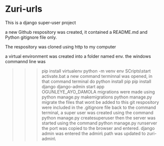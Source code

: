 # Zuri-urls
This  is a django super-user project

a new Github respository was created, it contained a README.md and Python gitignore file only.

The respository was cloned using http to my computer

a virtual environment was created into a folder named env.
the windows commannd line was
>>> pip install virtualenv
>>> python -m venv env
>>> SCripts\start activate.bat
>>> a new command terminnal was opened, in that command terminal do
>>> python install pip
>>> pip install django
>>> django-admin start app OGUNLEYE_AYO_DAMOLA
>>> migrations were made using
>>> python manage.py makemigrations
>>> python manage.py migrate
>>> the files that wont be added to this git respository were included in the .gitignore file
>>> back to the command terminal, a super user was created using the command
>>> python manage.py createsuperuser
>>> then the server was started using the command
>>> python manage.py runserver
>>> the port was copied to the browser and entered.
>>> django admin was entered 
>>> the admin\ path was updated to
>>> zuri-admin\
